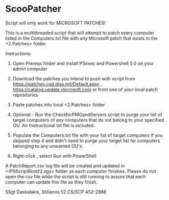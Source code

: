 # ScooPatcher
Script will only work for MICROSOFT PATCHES!   

This is a multithreaded script that will attempt to patch every computer listed in the Computers.txt file with any Microsoft patch that exists in the <2.Patches> folder.

Instructions:

1. Open Prereqs folder and install PSexec and Powershell 5.0 on your admin computer

2. Download the patches you intend to push with script from https://patches.csd.disa.mil/Default.aspx , https://catalog.update.microsoft.com or from one of your local patch repositories

3. Paste patches into local <2.Patches> folder

4. Optional - Run the CheckforPMOandServers script to purge your list of target computers of any computers that do not belong to your specified OU. An Instructional txt file is included.

5. Populate the Computers.txt file with your list of target computers if you skipped step 4 and didn't need to purge your target list for computers belonging to any unwanted OU's.

6. Right-click <SCOO-Patcher> , select Run with PowerShell



A PatchReport.csv log file will be created and updated in <$($PSScriptRoot)\Logs> folder as each computer finishes. Please do not open the csv file while the script is still running to assure that each computer can update this file as they finish.


SSgt Daskalakis, Stilianos
52 CS/SCP
452-2888
